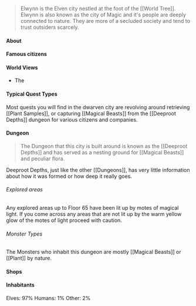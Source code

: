 > Elwynn is the Elven city nestled at the foot of the [[World Tree]]. Elwynn is also known as the city of Magic and it's people are deeply connected to nature. They are more of a secluded society and tend to trust outsiders scarcely.
#### About

#### Famous citizens

#### World Views
- The 
#### Typical Quest Types
Most quests you will find in the dwarven city are revolving around retrieving [[Plant Samples]], or capturing [[Magical Beasts]] from the [[Deeproot Depths]] dungeon for various citizens and companies.
#### Dungeon
> The Dungeon that this city is built around is known as the [[Deeproot Depths]] and has served as a nesting ground for [[Magical Beasts]] and peculiar flora.

Deeproot Depths, just like the other [[Dungeons]], has very little information about how it was formed or how deep it really goes. 

###### Explored areas
Any explored areas up to Floor 65 have been lit up by motes of magical light. If you come across any areas that are not lit up by the warm yellow glow of the motes of light proceed with caution.
###### Monster Types
The Monsters who inhabit this dungeon are mostly [[Magical Beasts]] or [[Plant]] by nature.
#### Shops

#### Inhabitants
Elves: 97%
Humans: 1%
Other: 2%